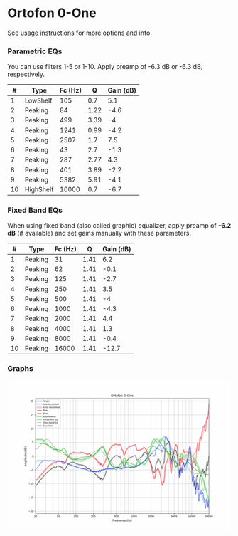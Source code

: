 # Ortofon 0-One
See [usage instructions](https://github.com/jaakkopasanen/AutoEq#usage) for more options and info.

### Parametric EQs
You can use filters 1-5 or 1-10. Apply preamp of -6.3 dB or -6.3 dB, respectively.

|   # | Type      |   Fc (Hz) |    Q |   Gain (dB) |
|-----|-----------|-----------|------|-------------|
|   1 | LowShelf  |       105 | 0.7  |         5.1 |
|   2 | Peaking   |        84 | 1.22 |        -4.6 |
|   3 | Peaking   |       499 | 3.39 |        -4   |
|   4 | Peaking   |      1241 | 0.99 |        -4.2 |
|   5 | Peaking   |      2507 | 1.7  |         7.5 |
|   6 | Peaking   |        43 | 2.7  |        -1.3 |
|   7 | Peaking   |       287 | 2.77 |         4.3 |
|   8 | Peaking   |       401 | 3.89 |        -2.2 |
|   9 | Peaking   |      5382 | 5.91 |        -4.1 |
|  10 | HighShelf |     10000 | 0.7  |        -6.7 |

### Fixed Band EQs
When using fixed band (also called graphic) equalizer, apply preamp of **-6.2 dB** (if available) and set gains manually with these parameters.

|   # | Type    |   Fc (Hz) |    Q |   Gain (dB) |
|-----|---------|-----------|------|-------------|
|   1 | Peaking |        31 | 1.41 |         6.2 |
|   2 | Peaking |        62 | 1.41 |        -0.1 |
|   3 | Peaking |       125 | 1.41 |        -2.7 |
|   4 | Peaking |       250 | 1.41 |         3.5 |
|   5 | Peaking |       500 | 1.41 |        -4   |
|   6 | Peaking |      1000 | 1.41 |        -4.3 |
|   7 | Peaking |      2000 | 1.41 |         4.4 |
|   8 | Peaking |      4000 | 1.41 |         1.3 |
|   9 | Peaking |      8000 | 1.41 |        -0.4 |
|  10 | Peaking |     16000 | 1.41 |       -12.7 |

### Graphs
![](./Ortofon%200-One.png)
